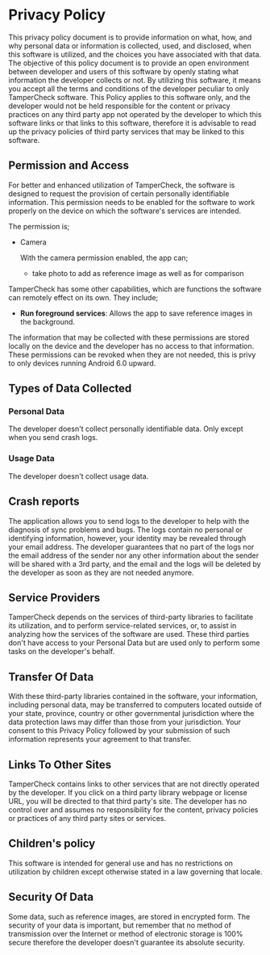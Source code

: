 Privacy Policy
=====================

This privacy policy document is to provide information on what, how, and why personal data or information is collected, used, and disclosed, when this software is utilized, and the choices you have associated with that data. The objective of this policy document is to provide an open environment between developer and users of this software by openly stating what information the developer collects or not. By utilizing this software, it means you accept all the terms and conditions of the developer peculiar to only TamperCheck software. This Policy applies to this software only, and the developer would not be held responsible for the content or privacy practices on any third party app not operated by the developer to which this software links or that links to this software, therefore it is advisable to read up the privacy policies of third party services that may be linked to this software.

## Permission and Access

For better and enhanced utilization of TamperCheck, the software is designed to request the provision of certain personally identifiable information. This permission needs to be enabled for the software to work properly on the device on which the software's services are intended.

The permission is;

- Camera

  With the camera permission enabled, the app can;
    - take photo to add as reference image as well as for comparison


TamperCheck has some other capabilities, which are functions the software can remotely effect on its own. They include;

- **Run foreground services**: Allows the app to save reference images in the background.

The information that may be collected with these permissions are stored locally on the device and the developer has no access to that information. These permissions can be revoked when they are not needed, this is privy to only devices running Android 6.0 upward.

## Types of Data Collected

### Personal Data
The developer doesn't collect personally identifiable data. Only except when you send crash logs.

### Usage Data
The developer doesn't collect usage data.

## Crash reports
The application allows you to send logs to the developer to help with the diagnosis of sync problems and bugs. The logs contain no personal or identifying information, however, your identity may be revealed through your email address. The developer guarantees that no part of the logs nor the email address of the sender nor any other information about the sender will be shared with a 3rd party, and the email and the logs will be deleted by the developer as soon as they are not needed anymore.

## Service Providers
TamperCheck depends on the services of third-party libraries to facilitate its utilization, and to perform service-related services, or, to assist in analyzing how the services of the software are used. These third parties don't have access to your Personal Data but are used only to perform some tasks on the developer's behalf.

## Transfer Of Data
With these third-party libraries contained in the software, your information, including personal data, may be transferred to computers located outside of your state, province, country or other governmental jurisdiction where the data protection laws may differ than those from your jurisdiction. Your consent to this Privacy Policy followed by your submission of such information represents your agreement to that transfer.

## Links To Other Sites

TamperCheck contains links to other services that are not directly operated by the developer. If you click on a third party library webpage or license URL, you will be directed to that third party's site. The developer has no control over and assumes no responsibility for the content, privacy policies or practices of any third party sites or services.

## Children's policy

This software is intended for general use and has no restrictions on utilization by children except otherwise stated in a law governing that locale.

## Security Of Data

Some data, such as reference images, are stored in encrypted form. The security of your data is important, but remember that no method of transmission over the Internet or method of electronic storage is 100% secure therefore the developer doesn't guarantee its absolute security.
